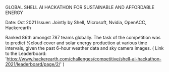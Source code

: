 GLOBAL SHELL AI HACKATHON FOR SUSTAINABLE AND AFFORDABLE ENERGY

Date: Oct 2021 
Issuer: Jointly by Shell, Microsoft, Nvidia, OpenACC, Hackerearth

Ranked 86th amongst 787 teams globally. The task of the competition was to predict %cloud cover and solar energy production at various time intervals, given the past 6-hour weather data and sky camera images. ( Link to the Leaderboard: 'https://www.hackerearth.com/challenges/competitive/shell-ai-hackathon-2021/leaderboard/page/2/' )
